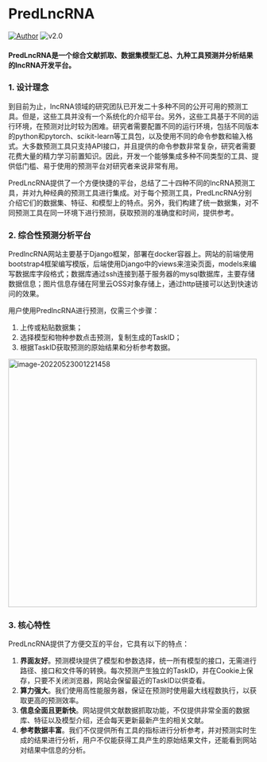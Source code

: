 # PredLncRNA

[![Author](https://xxrpict.oss-cn-shanghai.aliyuncs.com/img/202205230008706.svg "Author")](https://gitee.com/scarlettdeer "Author")
![v2.0](https://xxrpict.oss-cn-shanghai.aliyuncs.com/img/202205230008789.svg "v2.0")

#### PredLncRNA是一个综合文献抓取、数据集模型汇总、九种工具预测并分析结果的lncRNA开发平台。

### 1. 设计理念

到目前为止，lncRNA领域的研究团队已开发二十多种不同的公开可用的预测工具。但是，这些工具并没有一个系统化的介绍平台。另外，这些工具基于不同的运行环境，在预测对比时较为困难。研究者需要配置不同的运行环境，包括不同版本的python和pytorch、scikit-learn等工具包，以及使用不同的命令参数和输入格式。大多数预测工具只支持API接口，并且提供的命令参数非常复杂，研究者需要花费大量的精力学习前置知识。因此，开发一个能够集成多种不同类型的工具、提供低门槛、易于使用的预测平台对研究者来说非常有用。

PredLncRNA提供了一个方便快捷的平台，总结了二十四种不同的lncRNA预测工具，并对九种经典的预测工具进行集成。对于每个预测工具，PredLncRNA分别介绍它们的数据集、特征、和模型上的特点。另外，我们构建了统一数据集，对不同预测工具在同一环境下进行预测，获取预测的准确度和时间，提供参考。

### 2. 综合性预测分析平台

PredlncRNA网站主要基于Django框架，部署在docker容器上。网站的前端使用bootstrap4框架编写模版，后端使用Django中的views来渲染页面，models来编写数据库字段格式；数据库通过ssh连接到基于服务器的mysql数据库，主要存储数据信息；图片信息存储在阿里云OSS对象存储上，通过http链接可以达到快速访问的效果。

用户使用PredlncRNA进行预测，仅需三个步骤：

1. 上传或粘贴数据集；
2. 选择模型和物种参数点击预测，复制生成的TaskID；
3. 根据TaskID获取预测的原始结果和分析参考数据。

<img src="https://xxrpict.oss-cn-shanghai.aliyuncs.com/img/202205230012493.png"  width="500px" height="auto" alt="image-20220523001221458">


### 3. 核心特性

PredLncRNA提供了方便交互的平台，它具有以下的特点：

1. **界面友好**。预测模块提供了模型和参数选择，统一所有模型的接口，无需进行路径、接口和文件等的转换。每次预测产生独立的TaskID，并在Cookie上保存，只要不关闭浏览器，网站会保留最近的TaskID以供查看。
2. **算力强大**。我们使用高性能服务器，保证在预测时使用最大线程数执行，以获取更高的预测效率。
3. **信息全面且更新快**。网站提供文献数据抓取功能，不仅提供非常全面的数据库、特征以及模型介绍，还会每天更新最新产生的相关文献。
4. **参考数据丰富**。我们不仅提供所有工具的指标进行分析参考，并对预测实时生成的结果进行分析，用户不仅能获得工具产生的原始结果文件，还能看到网站对结果中信息的分析。
